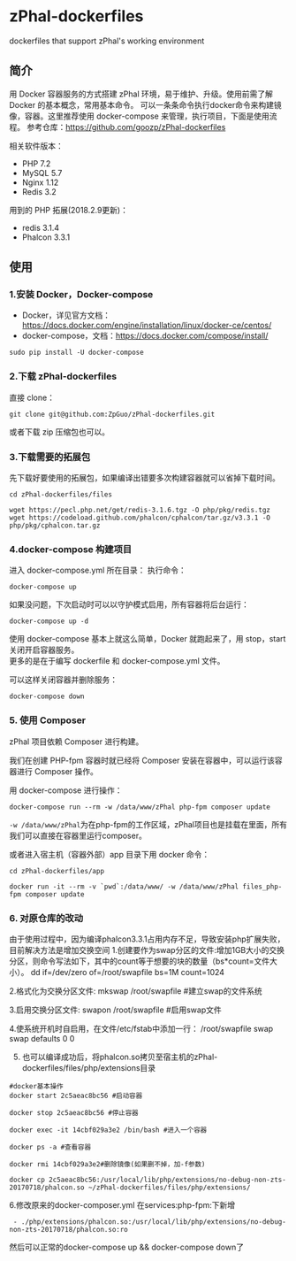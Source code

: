 # zPhal-dockerfiles
dockerfiles that support zPhal's working environment

## 简介
用 Docker 容器服务的方式搭建 zPhal 环境，易于维护、升级。使用前需了解 Docker 的基本概念，常用基本命令。
可以一条条命令执行docker命令来构建镜像，容器。这里推荐使用 docker-compose 来管理，执行项目，下面是使用流程。
参考仓库：https://github.com/goozp/zPhal-dockerfiles

相关软件版本：
- PHP 7.2
- MySQL 5.7
- Nginx 1.12
- Redis 3.2

用到的 PHP 拓展(2018.2.9更新)：
- redis 3.1.4
- Phalcon 3.3.1

## 使用
### 1.安装 Docker，Docker-compose  
- Docker，详见官方文档：https://docs.docker.com/engine/installation/linux/docker-ce/centos/
- docker-compose，文档：https://docs.docker.com/compose/install/
```
sudo pip install -U docker-compose
```

### 2.下载 zPhal-dockerfiles
直接 clone：
```
git clone git@github.com:ZpGuo/zPhal-dockerfiles.git
```
或者下载 zip 压缩包也可以。

### 3.下载需要的拓展包
先下载好要使用的拓展包，如果编译出错要多次构建容器就可以省掉下载时间。
```
cd zPhal-dockerfiles/files

wget https://pecl.php.net/get/redis-3.1.6.tgz -O php/pkg/redis.tgz  
wget https://codeload.github.com/phalcon/cphalcon/tar.gz/v3.3.1 -O php/pkg/cphalcon.tar.gz 
```

### 4.docker-compose 构建项目
进入 docker-compose.yml 所在目录：
执行命令：
```
docker-compose up
```  

如果没问题，下次启动时可以以守护模式启用，所有容器将后台运行：  
```
docker-compose up -d
``` 

使用 docker-compose 基本上就这么简单，Docker 就跑起来了，用 stop，start 关闭开启容器服务。  
更多的是在于编写 dockerfile 和 docker-compose.yml 文件。 

可以这样关闭容器并删除服务：
```
docker-compose down
```

### 5. 使用 Composer
zPhal 项目依赖 Composer 进行构建。

我们在创建 PHP-fpm 容器时就已经将 Composer 安装在容器中，可以运行该容器进行 Composer 操作。

用 docker-compose 进行操作：
```
docker-compose run --rm -w /data/www/zPhal php-fpm composer update
```
`-w /data/www/zPhal`为在php-fpm的工作区域，zPhal项目也是挂载在里面，所有我们可以直接在容器里运行composer。

或者进入宿主机（容器外部）app 目录下用 docker 命令：
```
cd zPhal-dockerfiles/app

docker run -it --rm -v `pwd`:/data/www/ -w /data/www/zPhal files_php-fpm composer update
```

### 6. 对原仓库的改动
由于使用过程中，因为编译phalcon3.3.1占用内存不足，导致安装php扩展失败，目前解决方法是增加交换空间
1.创建要作为swap分区的文件:增加1GB大小的交换分区，则命令写法如下，其中的count等于想要的块的数量（bs*count=文件大小）。
dd if=/dev/zero of=/root/swapfile bs=1M count=1024

2.格式化为交换分区文件:
mkswap /root/swapfile #建立swap的文件系统

3.启用交换分区文件:
swapon /root/swapfile #启用swap文件

4.使系统开机时自启用，在文件/etc/fstab中添加一行：
/root/swapfile swap swap defaults 0 0

5. 也可以编译成功后，将phalcon.so拷贝至宿主机的zPhal-dockerfiles/files/php/extensions目录
```
#docker基本操作
docker start 2c5aeac8bc56 #启动容器

docker stop 2c5aeac8bc56 #停止容器

docker exec -it 14cbf029a3e2 /bin/bash #进入一个容器

docker ps -a #查看容器

docker rmi 14cbf029a3e2#删除镜像(如果删不掉，加-f参数)

docker cp 2c5aeac8bc56:/usr/local/lib/php/extensions/no-debug-non-zts-20170718/phalcon.so ~/zPhal-dockerfiles/files/php/extensions/
```
6.修改原来的docker-composer.yml
在services:php-fpm:下新增
```
 - ./php/extensions/phalcon.so:/usr/local/lib/php/extensions/no-debug-non-zts-20170718/phalcon.so:ro
```
然后可以正常的docker-compose up && docker-compose down了